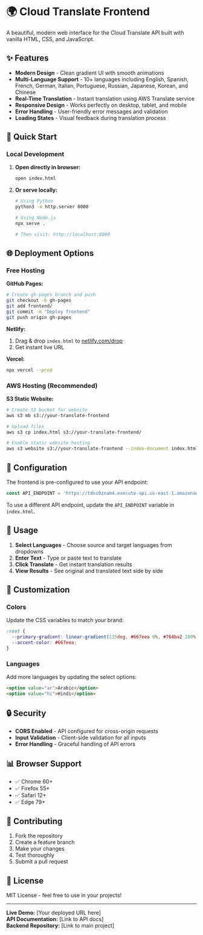 # 🌍 Cloud Translate Frontend

A beautiful, modern web interface for the Cloud Translate API built with vanilla HTML, CSS, and JavaScript.

## ✨ Features

- **Modern Design** - Clean gradient UI with smooth animations
- **Multi-Language Support** - 10+ languages including English, Spanish, French, German, Italian, Portuguese, Russian, Japanese, Korean, and Chinese
- **Real-Time Translation** - Instant translation using AWS Translate service
- **Responsive Design** - Works perfectly on desktop, tablet, and mobile
- **Error Handling** - User-friendly error messages and validation
- **Loading States** - Visual feedback during translation process

## 🚀 Quick Start

### Local Development

1. **Open directly in browser:**
   ```bash
   open index.html
   ```

2. **Or serve locally:**
   ```bash
   # Using Python
   python3 -m http.server 8000
   
   # Using Node.js
   npx serve .
   
   # Then visit: http://localhost:8000
   ```

## 🌐 Deployment Options

### Free Hosting

**GitHub Pages:**
```bash
# Create gh-pages branch and push
git checkout -b gh-pages
git add frontend/
git commit -m "Deploy frontend"
git push origin gh-pages
```

**Netlify:**
1. Drag & drop `index.html` to [netlify.com/drop](https://netlify.com/drop)
2. Get instant live URL

**Vercel:**
```bash
npx vercel --prod
```

### AWS Hosting (Recommended)

**S3 Static Website:**
```bash
# Create S3 bucket for website
aws s3 mb s3://your-translate-frontend

# Upload files
aws s3 cp index.html s3://your-translate-frontend/

# Enable static website hosting
aws s3 website s3://your-translate-frontend --index-document index.html
```

## 🔧 Configuration

The frontend is pre-configured to use your API endpoint:
```javascript
const API_ENDPOINT = 'https://tdns0znam4.execute-api.us-east-1.amazonaws.com/dev/translate';
```

To use a different API endpoint, update the `API_ENDPOINT` variable in `index.html`.

## 📱 Usage

1. **Select Languages** - Choose source and target languages from dropdowns
2. **Enter Text** - Type or paste text to translate
3. **Click Translate** - Get instant translation results
4. **View Results** - See original and translated text side by side

## 🎨 Customization

### Colors
Update the CSS variables to match your brand:
```css
:root {
  --primary-gradient: linear-gradient(135deg, #667eea 0%, #764ba2 100%);
  --accent-color: #667eea;
}
```

### Languages
Add more languages by updating the select options:
```html
<option value="ar">Arabic</option>
<option value="hi">Hindi</option>
```

## 🔒 Security

- **CORS Enabled** - API configured for cross-origin requests
- **Input Validation** - Client-side validation for all inputs
- **Error Handling** - Graceful handling of API errors

## 📊 Browser Support

- ✅ Chrome 60+
- ✅ Firefox 55+
- ✅ Safari 12+
- ✅ Edge 79+

## 🤝 Contributing

1. Fork the repository
2. Create a feature branch
3. Make your changes
4. Test thoroughly
5. Submit a pull request

## 📄 License

MIT License - feel free to use in your projects!

---

**Live Demo:** [Your deployed URL here]  
**API Documentation:** [Link to API docs]  
**Backend Repository:** [Link to main project]